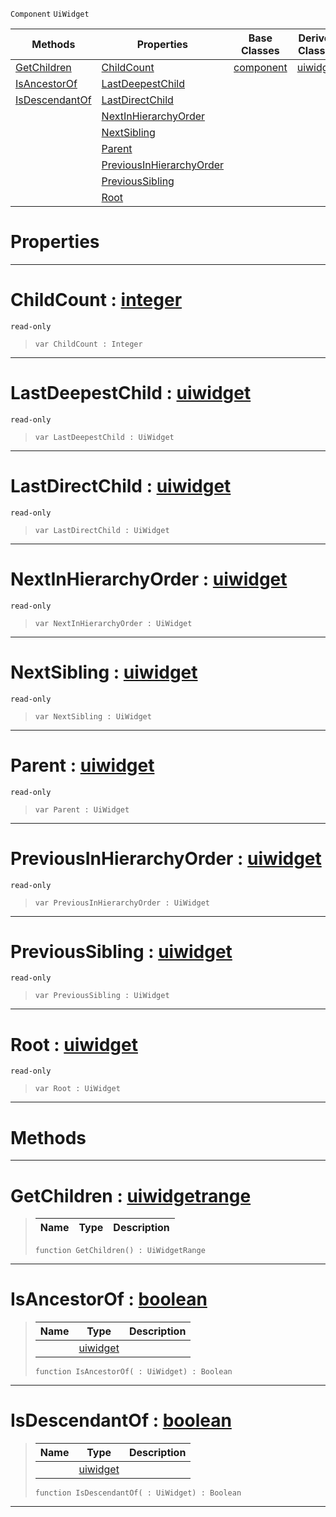  `Component` `UiWidget`



|Methods|Properties|Base Classes|Derived Classes|
|---|---|---|---|
|[ GetChildren](uiwidgetcomponenthierarchy.md#getchildren-zilch-engine)|[ ChildCount](uiwidgetcomponenthierarchy.md#childcount-zilch-engine-d)|[component](component.md)|[uiwidget](uiwidget.md)|
|[ IsAncestorOf](uiwidgetcomponenthierarchy.md#isancestorof-zilch-engine)|[ LastDeepestChild](uiwidgetcomponenthierarchy.md#lastdeepestchild-zilch-en)| | |
|[ IsDescendantOf](uiwidgetcomponenthierarchy.md#isdescendantof-zilch-engi)|[ LastDirectChild](uiwidgetcomponenthierarchy.md#lastdirectchild-zilch-eng)| | |
| |[ NextInHierarchyOrder](uiwidgetcomponenthierarchy.md#nextinhierarchyorder-zer)| | |
| |[ NextSibling](uiwidgetcomponenthierarchy.md#nextsibling-zilch-engine)| | |
| |[ Parent](uiwidgetcomponenthierarchy.md#parent-zilch-engine-docum)| | |
| |[ PreviousInHierarchyOrder](uiwidgetcomponenthierarchy.md#previousinhierarchyorder)| | |
| |[ PreviousSibling](uiwidgetcomponenthierarchy.md#previoussibling-zilch-eng)| | |
| |[ Root](uiwidgetcomponenthierarchy.md#root-zilch-engine-documen)| | |


 #  Properties


---  
 #  ChildCount : [integer](../nada_base_types/integer.md)

 `read-only`

> 
> ```TS:Nada
> var ChildCount : Integer


---  
 #  LastDeepestChild : [uiwidget](uiwidget.md)

 `read-only`

> 
> ```TS:Nada
> var LastDeepestChild : UiWidget


---  
 #  LastDirectChild : [uiwidget](uiwidget.md)

 `read-only`

> 
> ```TS:Nada
> var LastDirectChild : UiWidget


---  
 #  NextInHierarchyOrder : [uiwidget](uiwidget.md)

 `read-only`

> 
> ```TS:Nada
> var NextInHierarchyOrder : UiWidget


---  
 #  NextSibling : [uiwidget](uiwidget.md)

 `read-only`

> 
> ```TS:Nada
> var NextSibling : UiWidget


---  
 #  Parent : [uiwidget](uiwidget.md)

 `read-only`

> 
> ```TS:Nada
> var Parent : UiWidget


---  
 #  PreviousInHierarchyOrder : [uiwidget](uiwidget.md)

 `read-only`

> 
> ```TS:Nada
> var PreviousInHierarchyOrder : UiWidget


---  
 #  PreviousSibling : [uiwidget](uiwidget.md)

 `read-only`

> 
> ```TS:Nada
> var PreviousSibling : UiWidget


---  
 #  Root : [uiwidget](uiwidget.md)

 `read-only`

> 
> ```TS:Nada
> var Root : UiWidget


---  
 #  Methods


---  
 #  GetChildren : [uiwidgetrange](uiwidgetrange.md)

> 
> |Name|Type|Description|
> |---|---|---|
> ```TS:Nada
> function GetChildren() : UiWidgetRange
> ``` 


---  
 #  IsAncestorOf : [boolean](../nada_base_types/boolean.md)

> 
> |Name|Type|Description|
> |---|---|---|
> ||[uiwidget](uiwidget.md)| |
> ```TS:Nada
> function IsAncestorOf( : UiWidget) : Boolean
> ``` 


---  
 #  IsDescendantOf : [boolean](../nada_base_types/boolean.md)

> 
> |Name|Type|Description|
> |---|---|---|
> ||[uiwidget](uiwidget.md)| |
> ```TS:Nada
> function IsDescendantOf( : UiWidget) : Boolean
> ``` 


---  
 

 